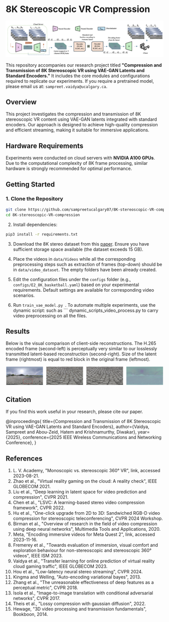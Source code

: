 # 8K Stereoscopic VR Compression

![Architecture](img/Architecture.png)

This repository accompanies our research project titled **"Compression and Transmission of 8K Stereoscopic VR using VAE-GAN Latents and Standard Encoders."** It includes the core modules and configurations required to replicate our experiments. If you require a pretrained model, please email us at: `sampreet.vaidya@ucalgary.ca`.

## Overview

This project investigates the compression and transmission of 8K stereoscopic VR content using VAE-GAN latents integrated with standard encoders. Our approach is designed to achieve high-quality compression and efficient streaming, making it suitable for immersive applications.

<!-- ## Key Features

- **8K Stereoscopic VR Compression:** Combining Variational Autoencoders (VAE) with Generative Adversarial Networks (GAN) for latent-based video compression.
- **Support for Standard Encoders:** Latent space compressed representations are encoded with conventional codecs like H.264 and H.265.
- **Client-Side Reconstruction:** Demonstrates the perceptual quality of reconstructed VR frames compared to conventional methods.

--- -->

## Hardware Requirements

Experiments were conducted on cloud servers with **NVIDIA A100 GPUs**. Due to the computational complexity of 8K frame processing, similar hardware is strongly recommended for optimal performance.

## Getting Started

### 1. Clone the Repository

```bash
git clone https://github.com/sampreetucalgary07/8K-stereoscopic-VR-compression.git
cd 8K-stereoscopic-VR-compression
```

2. Install dependencies:

```bash
pip3 install -r requirements.txt

```

3. Download the 8K stereo dataset from this [paper](https://www.researchgate.net/publication/379125834_Towards_evaluation_of_immersion_visual_comfort_and_exploration_behaviour_for_non-stereoscopic_and_stereoscopic_360_videos). Ensure you have sufficient storage space available (the dataset exceeds 15 GB).

4. Place the videos in `data/Videos` while all the corresponding preprocessing steps such as extraction of frames (top-down) should be in `data/video_dataset`. The empty folders have been already created.

5. Edit the configuration files under the `configs` folder (e.g., `configs/E2_8K_basketball.yaml`) based on your experimental requirements. Default settings are available for corresponding video scenarios.

6. Run `train_vae_model.py `. To automate multiple experiments, use the dynamic script: such as ``` dynamic_scripts_video_process.py to carry video preprocessing on all the files.

## Results

Below is the visual comparison of client-side reconstructions. The H.265 encoded frame (second-left) is perceptually very similar to our losslessly transmitted latent-based reconstruction (second-right). Size of the latent frame (rightmost) is equal to red block in the original frame (leftmost).

![visual-result](img/visual-result.png)


## Citation

If you find this work useful in your research, please cite our paper.

@inproceedings{
title={Compression and Transmission of 8K Stereoscopic
VR using VAE-GAN Latents and Standard Encoders},
author={Vaidya, Sampreet and Abou-Zeid, Hatem and Krishnamurthy, Diwakar},
year={2025},
conference={2025 IEEE Wireless Communications and Networking Conference}, }

## References

1. L. V. Academy, "Monoscopic vs. stereoscopic 360° VR", link, accessed 2023-08-21.
2. Zhao et al., "Virtual reality gaming on the cloud: A reality check", IEEE GLOBECOM 2021.
3. Liu et al., "Deep learning in latent space for video prediction and compression", CVPR 2021.
4. Chen et al., "LSVC: A learning-based stereo video compression framework", CVPR 2022.
5. Hu et al., "One-click upgrade from 2D to 3D: Sandwiched RGB-D video compression for stereoscopic teleconferencing", CVPR 2024 Workshop.
6. Birman et al., "Overview of research in the field of video compression using deep neural networks", Multimedia Tools and Applications, 2020.
7. Meta, "Encoding immersive videos for Meta Quest 2", link, accessed 2023-11-16.
8. Fremerey et al., "Towards evaluation of immersion, visual comfort and exploration behaviour for non-stereoscopic and stereoscopic 360° videos", IEEE ISM 2023.
9. Vaidya et al., "Transfer learning for online prediction of virtual reality cloud gaming traffic", IEEE GLOBECOM 2023.
10. Hou et al., "Low-latency neural stereo streaming", CVPR 2024.
11. Kingma and Welling, "Auto-encoding variational bayes", 2013.
12. Zhang et al., "The unreasonable effectiveness of deep features as a perceptual metric", CVPR 2018.
13. Isola et al., "Image-to-image translation with conditional adversarial networks", CVPR 2017.
14. Theis et al., "Lossy compression with gaussian diffusion", 2022.
15. Hewage, "3D video processing and transmission fundamentals", Bookboon, 2014.
